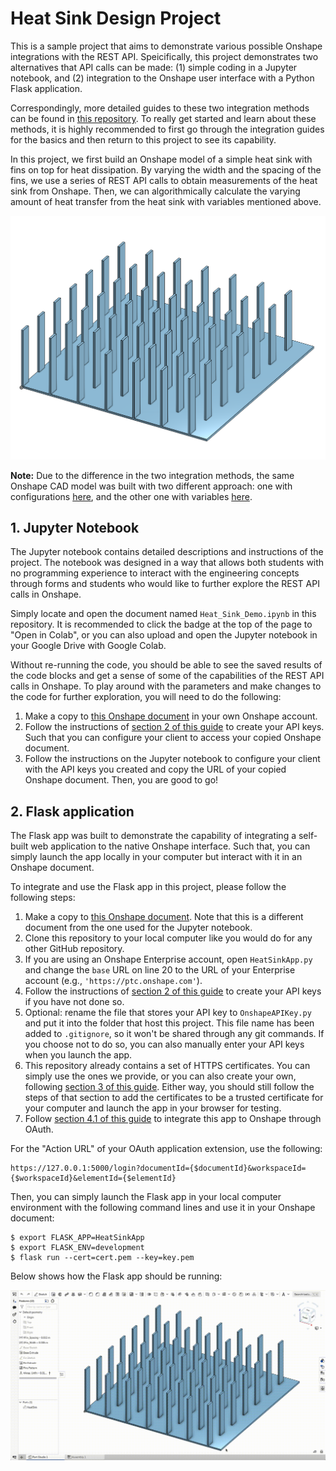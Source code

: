 # Heat Sink Design Project 
This is a sample project that aims to demonstrate various possible Onshape integrations with the REST API. Speicifically, this project demonstrates two alternatives that API calls can be made: (1) simple coding in a Jupyter notebook, and (2) integration to the Onshape user interface with a Python Flask application. 

Correspondingly, more detailed guides to these two integration methods can be found in [this repository](https://github.com/PTC-Education/Onshape-Integration-Guides). To really get started and learn about these methods, it is highly recommended to first go through the integration guides for the basics and then return to this project to see its capability. 

In this project, we first build an Onshape model of a simple heat sink with fins on top for heat dissipation. By varying the width and the spacing of the fins, we use a series of REST API calls to obtain measurements of the heat sink from Onshape. Then, we can algorithmically calculate the varying amount of heat transfer from the heat sink with variables mentioned above. 

![snapshot](/assets/Snapshot.png)

**Note:** Due to the difference in the two integration methods, the same Onshape CAD model was built with two different approach: one with configurations [here](https://cad.onshape.com/documents/90a4d9714ef6b02d6588ec72/w/d59102477548ee2c306f9746/e/ef65b54bd20ceea1d75b8d86), and the other one with variables [here](https://cad.onshape.com/documents/13046f844758cea0ce3bee69/w/dc532bde45fb75c1c623bb25/e/57bf8613c8f6897aca0e0ec5). 

## 1. Jupyter Notebook 
The Jupyter notebook contains detailed descriptions and instructions of the project. The notebook was designed in a way that allows both students with no programming experience to interact with the engineering concepts through forms and students who would like to further explore the REST API calls in Onshape. 

Simply locate and open the document named `Heat_Sink_Demo.ipynb` in this repository. It is recommended to click the badge at the top of the page to "Open in Colab", or you can also upload and open the Jupyter notebook in your Google Drive with Google Colab. 

Without re-running the code, you should be able to see the saved results of the code blocks and get a sense of some of the capabilities of the REST API calls in Onshape. To play around with the parameters and make changes to the code for further exploration, you will need to do the following: 
1. Make a copy to [this Onshape document](https://cad.onshape.com/documents/90a4d9714ef6b02d6588ec72/w/d59102477548ee2c306f9746/e/ef65b54bd20ceea1d75b8d86) in your own Onshape account. 
2. Follow the instructions of [section 2 of this guide](https://github.com/PTC-Education/Onshape-Integration-Guides/blob/main/API_Intro.md#2-generating-your-onshape-api-keys) to create your API keys. Such that you can configure your client to access your copied Onshape document. 
3. Follow the instructions on the Jupyter notebook to configure your client with the API keys you created and copy the URL of your copied Onshape document. Then, you are good to go! 

## 2. Flask application 
The Flask app was built to demonstrate the capability of integrating a self-built web application to the native Onshape interface. Such that, you can simply launch the app locally in your computer but interact with it in an Onshape document. 

To integrate and use the Flask app in this project, please follow the following steps: 

1. Make a copy to [this Onshape document](https://cad.onshape.com/documents/13046f844758cea0ce3bee69/w/dc532bde45fb75c1c623bb25/e/57bf8613c8f6897aca0e0ec5). Note that this is a different document from the one used for the Jupyter notebook. 
2. Clone this repository to your local computer like you would do for any other GitHub repository. 
3. If you are using an Onshape Enterprise account, open `HeatSinkApp.py` and change the `base` URL on line 20 to the URL of your Enterprise account (e.g., `'https://ptc.onshape.com'`). 
4. Follow the instructions of [section 2 of this guide](https://github.com/PTC-Education/Onshape-Integration-Guides/blob/main/API_Intro.md#2-generating-your-onshape-api-keys) to create your API keys if you have not done so. 
5. Optional: rename the file that stores your API key to `OnshapeAPIKey.py` and put it into the folder that host this project. This file name has been added to `.gitignore`, so it won't be shared through any git commands. If you choose not to do so, you can also manually enter your API keys when you launch the app. 
6. This repository already contains a set of HTTPS certificates. You can simply use the ones we provide, or you can also create your own, following [section 3 of this guide](https://github.com/PTC-Education/Onshape-Integration-Guides/blob/main/Flask_Intro.md#3-configure-flask-as-https). Either way, you should still follow the steps of that section to add the certificates to be a trusted certificate for your computer and launch the app in your browser for testing. 
7. Follow [section 4.1 of this guide](https://github.com/PTC-Education/Onshape-Integration-Guides/blob/main/Flask_Intro.md#41-onshape-integration-through-oauth) to integrate this app to Onshape through OAuth. 

For the "Action URL" of your OAuth application extension, use the following: 

    https://127.0.0.1:5000/login?documentId={$documentId}&workspaceId={$workspaceId}&elementId={$elementId}

Then, you can simply launch the Flask app in your local computer environment with the following command lines and use it in your Onshape document: 

    $ export FLASK_APP=HeatSinkApp
    $ export FLASK_ENV=development 
    $ flask run --cert=cert.pem --key=key.pem 

Below shows how the Flask app should be running: 

![FlaskGIF](/assets/Flask.gif)